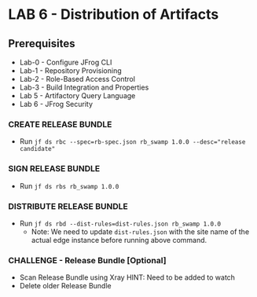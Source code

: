 # LAB 6 - Distribution of Artifacts

## Prerequisites
- Lab-0 - Configure JFrog CLI
- Lab-1 - Repository Provisioning
- Lab-2 - Role-Based Access Control
- Lab-3 - Build Integration and Properties
- Lab 5 - Artifactory Query Language
- Lab 6 - JFrog Security

### CREATE RELEASE BUNDLE
- Run ``jf ds rbc --spec=rb-spec.json rb_swamp 1.0.0 --desc="release candidate"``

### SIGN RELEASE BUNDLE
- Run ``jf ds rbs rb_swamp 1.0.0``

### DISTRIBUTE RELEASE BUNDLE
- Run ``jf ds rbd --dist-rules=dist-rules.json rb_swamp 1.0.0``
    - Note: We need to update ``dist-rules.json`` with the site name of the actual edge instance before running above command.


### CHALLENGE - Release Bundle [Optional]
- Scan Release Bundle using Xray HINT: Need to be added to watch
- Delete older Release Bundle